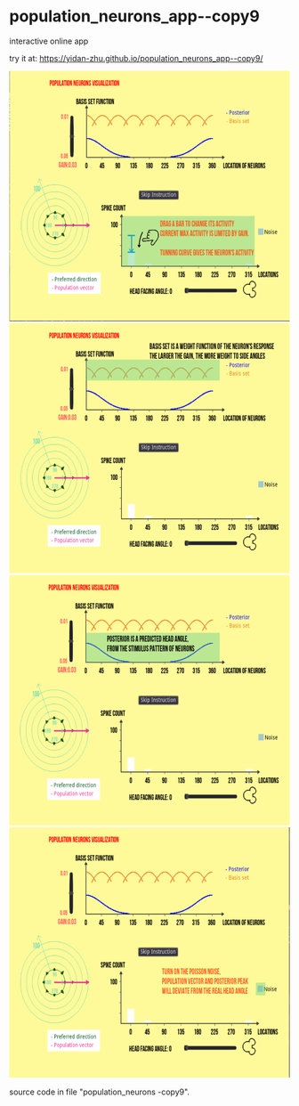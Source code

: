 # population_neurons_app--copy9
interactive online app

try it at: https://yidan-zhu.github.io/population_neurons_app--copy9/

<img src="https://raw.githubusercontent.com/Yidan-Zhu/population_neurons_app--copy9/main/population%20neurons%20-%20instruction01.png" width=600 height=450>

<img src="https://raw.githubusercontent.com/Yidan-Zhu/population_neurons_app--copy9/main/population%20neurons%20-%20instruction02.png" width=600 height=450>

<img src="https://raw.githubusercontent.com/Yidan-Zhu/population_neurons_app--copy9/main/population%20neurons%20-%20instruction03.png" width=600 height=450>

<img src="https://raw.githubusercontent.com/Yidan-Zhu/population_neurons_app--copy9/main/population%20neurons%20-%20instruction04.png" width=600 height=450>

source code in file "population_neurons -copy9".
